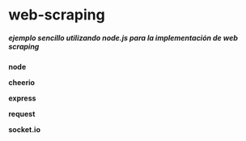 # web-scraping

<h5>ejemplo sencillo utilizando node.js para la implementación de web scraping</h5>

<strong>node</strong>

<strong>cheerio</strong>

<strong>express</strong>

<strong>request</strong>

<strong>socket.io</strong>
